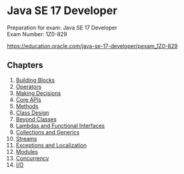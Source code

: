 # Java SE 17 Developer
Preparation for exam: Java SE 17 Developer  
Exam Number: 1Z0-829

https://education.oracle.com/java-se-17-developer/pexam_1Z0-829

## Chapters
1. [Building Blocks](docs/ch1.md)
2. [Operators](docs/ch2.md)
3. [Making Decisions](docs/ch3.md)
4. [Core APIs](docs/ch4.md)
5. [Methods](docs/ch5.md)
6. [Class Design](docs/ch6.md)
7. [Beyond Classes](docs/ch7.md)
8. [Lambdas and Functional Interfaces](docs/ch8.md)
9. [Collections and Generics](docs/ch9.md)
10. [Streams](docs/ch10.md)
11. [Exceptions and Localization](docs/ch11.md)
12. [Modules](docs/ch12.md)
13. [Concurrency](docs/ch13.md)
14. [I/O](docs/ch14.md)
